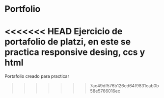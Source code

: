 # Portfolio
<<<<<<< HEAD
Ejercicio de portafolio de platzi, en este se practica responsive desing, ccs y html
=======
Portafolio creado para practicar
>>>>>>> 7ac49df576b126ed64f9831eab0b58e5766016ec
